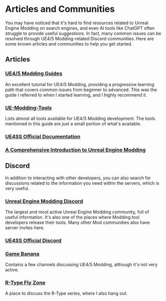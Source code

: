 # Articles and Communities

You may have noticed that it's hard to find resources related to Unreal Engine Modding on search engines, and even AI tools like ChatGPT often struggle to provide useful suggestions. In fact, many common issues can be resolved through UE4/5 Modding-related Discord communities. Here are some known articles and communities to help you get started.

## Articles

### [UE4/5 Modding Guides](https://github.com/Dmgvol/UE_Modding)
An excellent tutorial for UE4/5 Modding, providing a progressive learning path that covers common issues from beginner to advanced. This was the guide I referred to when I started learning, and I highly recommend it.

### [UE-Modding-Tools](https://github.com/Buckminsterfullerene02/UE-Modding-Tools)
Lists almost all tools available for UE4/5 Modding development. The tools mentioned in this guide are just a small portion of what's available.

### [UE4SS Official Documentation](https://docs.ue4ss.com/index.html)

### [A Comprehensive Introduction to Unreal Engine Modding](https://buckminsterfullerene02.github.io/dev-guide/index.html)

## Discord

In addition to interacting with other developers, you can also search for discussions related to the information you need within the servers, which is very useful.

### [Unreal Engine Modding Discord](https://discord.gg/VYjh4vSq)
The largest and most active Unreal Engine Modding community, full of useful information. It's also one of the places where Modding tool developers release their tools. Many other Mod communities also have server invites here.

### [UE4SS Official Discord](https://discord.gg/nPMFzfUm)

### [Game Banana](https://discord.gg/YFdAGgyB)
Contains a few channels discussing UE4/5 Modding, although it's not very active.

### [R-Type Fly Zone](https://discord.gg/c4bGDDh7)
A place to discuss the R-Type series, where I also hang out.
